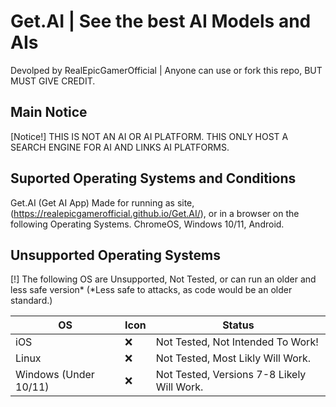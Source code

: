# Get.AI | See the best AI Models and AIs
Devolped by RealEpicGamerOfficial | Anyone can use or fork this repo, BUT MUST GIVE CREDIT.

## Main Notice
[Notice!] THIS IS NOT AN AI OR AI PLATFORM. THIS ONLY HOST A SEARCH ENGINE FOR AI AND LINKS AI PLATFORMS.  

## Suported Operating Systems and Conditions
Get.AI (Get AI App) Made for running as site, (https://realepicgamerofficial.github.io/Get.AI/), or in a browser on the following Operating Systems. ChromeOS, Windows 10/11, Android.

## Unsupported Operating Systems
[!] The following OS are Unsupported, Not Tested, or can run an older and less safe version* (*Less safe to attacks, as code would be an older standard.)

| OS | Icon | Status |
| -- | ---- | ------ |
| iOS |:x:| Not Tested, Not Intended To Work! |
| Linux |:x:| Not Tested, Most Likly Will Work. |
| Windows (Under 10/11) |:x:| Not Tested, Versions 7-8 Likely Will Work. |
